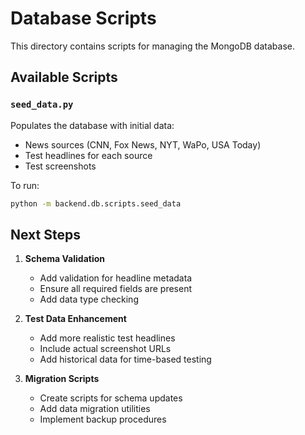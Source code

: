 # Database Scripts

This directory contains scripts for managing the MongoDB database.

## Available Scripts

### `seed_data.py`
Populates the database with initial data:
- News sources (CNN, Fox News, NYT, WaPo, USA Today)
- Test headlines for each source
- Test screenshots

To run:
```bash
python -m backend.db.scripts.seed_data
```

## Next Steps

1. **Schema Validation**
   - Add validation for headline metadata
   - Ensure all required fields are present
   - Add data type checking

2. **Test Data Enhancement**
   - Add more realistic test headlines
   - Include actual screenshot URLs
   - Add historical data for time-based testing

3. **Migration Scripts**
   - Create scripts for schema updates
   - Add data migration utilities
   - Implement backup procedures 